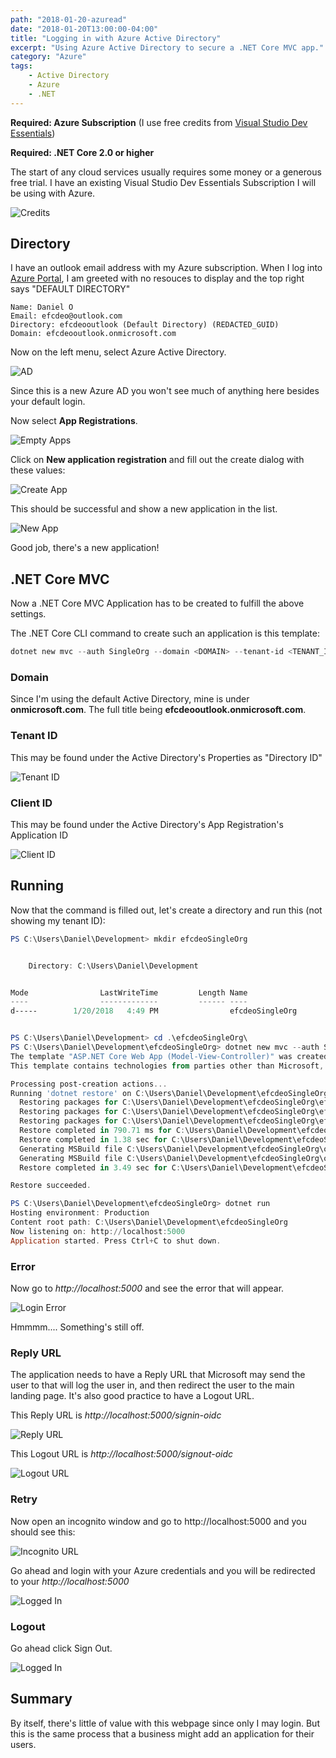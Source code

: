 ```yaml
---
path: "2018-01-20-azuread"
date: "2018-01-20T13:00:00-04:00"
title: "Logging in with Azure Active Directory"
excerpt: "Using Azure Active Directory to secure a .NET Core MVC app."
category: "Azure"
tags:
    - Active Directory
    - Azure
    - .NET
---
```


**Required: Azure Subscription** (I use free credits from [Visual Studio Dev Essentials][0])

**Required: .NET Core 2.0 or higher**

The start of any cloud services usually requires some money or a generous free trial. I have an existing Visual Studio Dev Essentials Subscription I will be using with Azure.

![Credits](20180120_SubscriptionCredits.png)

## Directory

I have an outlook email address with my Azure subscription. When I log into [Azure Portal][1], I am greeted with no resouces to display and the top right says "DEFAULT DIRECTORY"

```
Name: Daniel O
Email: efcdeo@outlook.com
Directory: efcdeooutlook (Default Directory) (REDACTED_GUID)
Domain: efcdeooutlook.onmicrosoft.com
```

Now on the left menu, select Azure Active Directory.

![AD](20180120_ActiveDirectory.png)

Since this is a new Azure AD you won't see much of anything here besides your default login. 

Now select **App Registrations**.

![Empty Apps](20180120_AppRegistrations.png)

Click on **New application registration** and fill out the create dialog with these values:

![Create App](20180120_AppValues.png)

This should be successful and show a new application in the list.

![New App](20180120_LocalHostApp.png)

Good job, there's a new application!

## .NET Core MVC

Now a .NET Core MVC Application has to be created to fulfill the above settings.

The .NET Core CLI command to create such an application is this template:

```powershell
dotnet new mvc --auth SingleOrg --domain <DOMAIN> --tenant-id <TENANT_ID> --client-id <CLIENT_ID>
```

### Domain

Since I'm using the default Active Directory, mine is under **onmicrosoft.com**. The full title being **efcdeooutlook.onmicrosoft.com**.

### Tenant ID

This may be found under the Active Directory's Properties as "Directory ID"

![Tenant ID](20180120_DirectoryID.png)

### Client ID

This may be found under the Active Directory's App Registration's Application ID

![Client ID](20180120_Clientid.png)

## Running

Now that the command is filled out, let's create a directory and run this (not showing my tenant ID):

```powershell
PS C:\Users\Daniel\Development> mkdir efcdeoSingleOrg


    Directory: C:\Users\Daniel\Development


Mode                LastWriteTime         Length Name
----                -------------         ------ ----
d-----        1/20/2018   4:49 PM                efcdeoSingleOrg


PS C:\Users\Daniel\Development> cd .\efcdeoSingleOrg\
PS C:\Users\Daniel\Development\efcdeoSingleOrg> dotnet new mvc --auth SingleOrg --domain efcdeooutlook.onmicrosoft.com --tenant-id 11111111-1111-1111-1111-111111111111 --client-id f0ed6e66-cbb6-4de3-a83c-7ba2d98357e2
The template "ASP.NET Core Web App (Model-View-Controller)" was created successfully.
This template contains technologies from parties other than Microsoft, see https://aka.ms/template-3pn for details.

Processing post-creation actions...
Running 'dotnet restore' on C:\Users\Daniel\Development\efcdeoSingleOrg\efcdeoSingleOrg.csproj...
  Restoring packages for C:\Users\Daniel\Development\efcdeoSingleOrg\efcdeoSingleOrg.csproj...
  Restoring packages for C:\Users\Daniel\Development\efcdeoSingleOrg\efcdeoSingleOrg.csproj...
  Restoring packages for C:\Users\Daniel\Development\efcdeoSingleOrg\efcdeoSingleOrg.csproj...
  Restore completed in 790.71 ms for C:\Users\Daniel\Development\efcdeoSingleOrg\efcdeoSingleOrg.csproj.
  Restore completed in 1.38 sec for C:\Users\Daniel\Development\efcdeoSingleOrg\efcdeoSingleOrg.csproj.
  Generating MSBuild file C:\Users\Daniel\Development\efcdeoSingleOrg\obj\efcdeoSingleOrg.csproj.nuget.g.props.
  Generating MSBuild file C:\Users\Daniel\Development\efcdeoSingleOrg\obj\efcdeoSingleOrg.csproj.nuget.g.targets.
  Restore completed in 3.49 sec for C:\Users\Daniel\Development\efcdeoSingleOrg\efcdeoSingleOrg.csproj.

Restore succeeded.

PS C:\Users\Daniel\Development\efcdeoSingleOrg> dotnet run
Hosting environment: Production
Content root path: C:\Users\Daniel\Development\efcdeoSingleOrg
Now listening on: http://localhost:5000
Application started. Press Ctrl+C to shut down.
```

### Error

Now go to _http://localhost:5000_ and see the error that will appear.

![Login Error](20180120_BadRequest.png)

Hmmmm.... Something's still off.

### Reply URL

The application needs to have a Reply URL that Microsoft may send the user to that will log the user in, and then redirect the user to the main landing page. It's also good practice to have a Logout URL.

This Reply URL is _http://localhost:5000/signin-oidc_

![Reply URL](20180120_ReplyURL.png)

This Logout URL is _http://localhost:5000/signout-oidc_

![Logout URL](20180120_LogoutURL.png)

### Retry

Now open an incognito window and go to http://localhost:5000 and you should see this:

![Incognito URL](20180120_Incognito.png)

Go ahead and login with your Azure credentials and you will be redirected to your _http://localhost:5000_


![Logged In](20180120_LoggedIn.png)

### Logout

Go ahead click Sign Out.

![Logged In](20180120_LoggedOut.png)

## Summary

By itself, there's little of value with this webpage since only I may login. But this is the same process that a business might add an application for their users.

[0]: https://www.visualstudio.com/dev-essentials/
[1]: https://portal.azure.com
